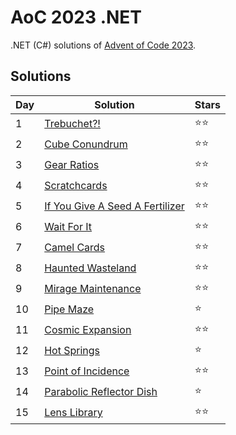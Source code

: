 # AoC 2023 .NET

.NET (C#) solutions of [Advent of Code 2023](https://adventofcode.com/2023).

## Solutions

|Day|Solution|Stars|
|--|--|--|
|1|[Trebuchet?!](https://github.com/melanchall/aoc2023net/blob/main/Aoc2023Net/Days/Day1.cs)|:star::star:|
|2|[Cube Conundrum](https://github.com/melanchall/aoc2023net/blob/main/Aoc2023Net/Days/Day2.cs)|:star::star:|
|3|[Gear Ratios](https://github.com/melanchall/aoc2023net/blob/main/Aoc2023Net/Days/Day3.cs)|:star::star:|
|4|[Scratchcards](https://github.com/melanchall/aoc2023net/blob/main/Aoc2023Net/Days/Day4.cs)|:star::star:|
|5|[If You Give A Seed A Fertilizer](https://github.com/melanchall/aoc2023net/blob/main/Aoc2023Net/Days/Day5.cs)|:star::star:|
|6|[Wait For It](https://github.com/melanchall/aoc2023net/blob/main/Aoc2023Net/Days/Day6.cs)|:star::star:|
|7|[Camel Cards](https://github.com/melanchall/aoc2023net/blob/main/Aoc2023Net/Days/Day7.cs)|:star::star:|
|8|[Haunted Wasteland](https://github.com/melanchall/aoc2023net/blob/main/Aoc2023Net/Days/Day8.cs)|:star::star:|
|9|[Mirage Maintenance](https://github.com/melanchall/aoc2023net/blob/main/Aoc2023Net/Days/Day9.cs)|:star::star:|
|10|[Pipe Maze](https://github.com/melanchall/aoc2023net/blob/main/Aoc2023Net/Days/Day10.cs)|:star:|
|11|[Cosmic Expansion](https://github.com/melanchall/aoc2023net/blob/main/Aoc2023Net/Days/Day11.cs)|:star::star:|
|12|[Hot Springs](https://github.com/melanchall/aoc2023net/blob/main/Aoc2023Net/Days/Day12.cs)|:star:|
|13|[Point of Incidence](https://github.com/melanchall/aoc2023net/blob/main/Aoc2023Net/Days/Day13.cs)|:star::star:|
|14|[Parabolic Reflector Dish](https://github.com/melanchall/aoc2023net/blob/main/Aoc2023Net/Days/Day14.cs)|:star:|
|15|[Lens Library](https://github.com/melanchall/aoc2023net/blob/main/Aoc2023Net/Days/Day15.cs)|:star::star:|